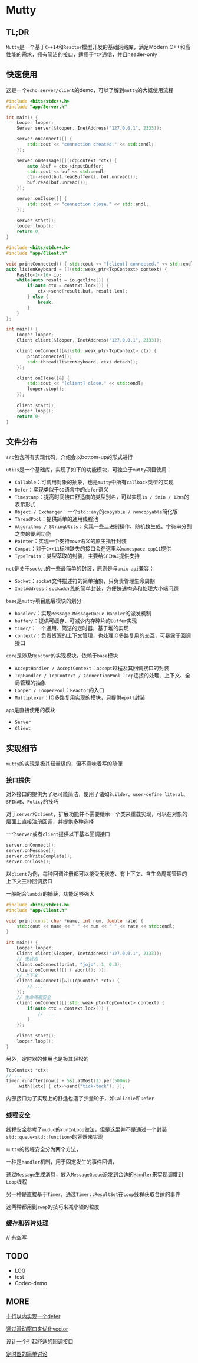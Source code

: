 # Mutty

## TL;DR

`Mutty`是一个基于`C++14`和`Reactor`模型开发的基础网络库，满足Modern C++和高性能的需求，拥有简洁的接口，适用于`TCP`通信，并且header-only

## 快速使用

这是一个`echo server/client`的demo，可以了解到`mutty`的大概使用流程

```C++
#include <bits/stdc++.h>
#include "app/Server.h"

int main() {
    Looper looper;
    Server server(&looper, InetAddress("127.0.0.1", 2333));

    server.onConnect([] {
        std::cout << "connection created." << std::endl;
    });

    server.onMessage([](TcpContext *ctx) {
        auto &buf = ctx->inputBuffer;
        std::cout << buf << std::endl;
        ctx->send(buf.readBuffer(), buf.unread());
        buf.read(buf.unread());
    });

    server.onClose([] {
        std::cout << "connection close." << std::endl;
    });
    
    server.start();
    looper.loop();
    return 0;
}
```



```C++
#include <bits/stdc++.h>
#include "app/Client.h"

void printConnected() { std::cout << "[client] connected." << std::endl; }
auto listenKeyboard = [](std::weak_ptr<TcpContext> context) {
    FastIo<1<<16> io;
    while(auto result = io.getline()) {
        if(auto ctx = context.lock()) {
            ctx->send(result.buf, result.len);
        } else {
            break;
        }
    }
};

int main() {
    Looper looper;
    Client client(&looper, InetAddress("127.0.0.1", 2333));

    client.onConnect([&](std::weak_ptr<TcpContext> ctx) {
        printConnected();
        std::thread(listenKeyboard, ctx).detach();
    });

    client.onClose([&] {
        std::cout << "[client] close." << std::endl;
        looper.stop();
    });
    
    client.start();
    looper.loop();
    return 0;
}
```



## 文件分布

`src`包含所有实现代码，介绍会以bottom-up的形式进行

`utils`是一个基础库，实现了如下的功能模块，可独立于`mutty`项目使用：

- `Callable`：可调用对象的抽象，也是`mutty`中所有`callback`类型的实现
- `Defer`：实现类似于`GO`语言中的`defer`语义
- `Timestamp`：提高时间接口舒适度的类型别名，可以实现`1s / 5min / 12ns`的表示形式
- `Object / Exchanger`：一个`std::any`的`copyable / noncopyable`简化版
- `ThreadPool`：提供简单的通用线程池
- `Algorithms / StringUtils`：实现一些二进制操作、随机数生成、字符串分割之类的便利功能
- `Pointer`：实现一个支持`move`语义的原生指针封装
- `Compat`：对于`C++11`标准缺失的接口会在这里以`namespace cpp11`提供
- `TypeTraits`：类型萃取的封装，主要给`SFINAE`提供支持

`net`是关于`socket`的一些最简单的封装，原则是与`unix api`兼容：

- `Socket`：`socket`文件描述符的简单抽象，只负责管理生命周期
- `InetAddress`：`sockaddr`族的简单封装，方便快速构造和处理大小端问题

`base`是`mutty`项目底层模块的划分

- `handler/`：实现`Message-MessageQueue-Handler`的派发机制
- `buffer/`：提供可缓存、可减少内存碎片的`Buffer`实现
- `timer/`：一个通用、简洁的定时器，基于堆的实现
- `context/`：负责资源的上下文管理，也处理IO多路复用的交互，可暴露于回调接口

`core`是涉及`Reactor`的实现模块，依赖于`base`模块

- `AcceptHandler / AcceptContext`：`accept`过程及其回调接口的封装
- `TcpHandler / TcpContext / ConnectionPool`：`Tcp`连接的处理、上下文、全局管理的抽象
- `Looper / LooperPool`：`Reactor`的入口
- `Multiplexer`：IO多路复用实现的模块，只提供`epoll`封装

`app`是直接使用的模块

- `Server`
- `Client`

## 实现细节

`mutty`的实现是极其轻量级的，但不意味着写的随便

### 接口提供

对外接口的提供为了尽可能简洁，使用了诸如`Builder`、`user-define literal`、`SFINAE`、`Policy`的技巧

对于`server`和`client`，扩展功能并不需要继承一个类来重载实现，可以在对象的层面上直接注册回调，并提供多种选择

一个`server`或者`client`提供以下基本回调接口

```C++
server.onConnect();
server.onMessage();
server.onWriteComplete();
server.onClose();
```

以`client`为例，每种回调注册都可以接受无状态、有上下文、含生命周期管理的上下文三种回调接口

一般配合`lambda`的捕获，功能足够强大

```C++
#include <bits/stdc++.h>
#include "app/Client.h"

void print(const char *name, int num, double rate) {
    std::cout << name << " " << num << " " << rate << std::endl;
}

int main() {
    Looper looper;
    Client client(&looper, InetAddress("127.0.0.1", 2333));
    // 无状态
    client.onConnect(print, "jojo", 1, 0.3);
    client.onConnect([] { abort(); });
    // 上下文
    client.onConnect([&](TcpContext *ctx) {
        // ...
    });
    // 生命周期安全
    client.onConnect([](std::weak_ptr<TcpContext> context) {
        if(auto ctx = context.lock()) {
            // ...
        }
    });
    
    client.start();
    looper.loop();
}
```

另外，定时器的使用也是极其轻松的

```C++
TcpContext *ctx; 
// ...
timer.runAfter(now() + 5s).atMost(3).per(500ms)
    .with([ctx] { ctx->send("tick-tock"); });
```

内部接口为了实现上的舒适也造了少量轮子，如`Callable`和`Defer`



### 线程安全

线程安全参考了`muduo`的`runInLoop`做法，但是这里并不是通过一个封装`std::queue<std::function>`的容器来实现

`mutty`的线程安全分为两个方法，

一种是`handler`机制，用于固定发生的事件回调，

通过`Message`生成消息，放入`MessageQueue`派发到合适的`Handler`来实现调度到`Loop`线程

另一种是直接基于`Timer`，通过`Timer::ResultSet`在`Loop`线程获取合适的事件

这两种都用到`swap`的技巧来减小锁的粒度

### 缓存和碎片处理

// 有空写



## TODO

- LOG
- test
- Codec-demo



## MORE

[十行以内实现一个defer](http://www.caturra.cc/2020/09/22/十行以内实现一个defer/)

[通过滑动窗口来优化vector](http://www.caturra.cc/2020/11/08/通过滑动窗口来优化vector/)

[设计一个引起舒适的回调接口](http://www.caturra.cc/2020/11/19/设计一个引起舒适的回调接口/)

[定时器的简单讨论](http://www.caturra.cc/2020/12/07/定时器的简单讨论/)